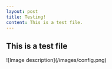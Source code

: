 ```yaml
---
layout: post
title: Testing!
content: This is a test file.
---
```

<article class="post">
  <div class="entry">
    <h1>This is a test file</h1>
   </div>
   ![Image description](/images/config.png)
</article>
